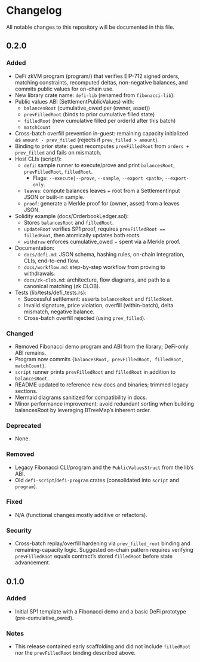 # Changelog

All notable changes to this repository will be documented in this file.


## 0.2.0
### Added
- DeFi zkVM program (program/) that verifies EIP-712 signed orders, matching constraints,
  recomputed deltas, non-negative balances, and commits public values for on-chain use.
- New library crate name: `defi-lib` (renamed from `fibonacci-lib`).
- Public values ABI (SettlementPublicValues) with:
  - `balancesRoot` (cumulative_owed per (owner, asset))
  - `prevFilledRoot` (binds to prior cumulative filled state)
  - `filledRoot` (new cumulative filled per orderId after this batch)
  - `matchCount`
- Cross-batch overfill prevention in-guest: remaining capacity initialized as
  `amount - prev_filled` (rejects if `prev_filled > amount`).
- Binding to prior state: guest recomputes `prevFilledRoot` from `orders + prev_filled` and fails on
  mismatch.
- Host CLIs (script/):
  - `defi`: sample runner to execute/prove and print `balancesRoot`, `prevFilledRoot`, `filledRoot`.
    - Flags: `--execute|--prove`, `--sample`, `--export <path>`, `--export-only`.
  - `leaves`: compute balances leaves + root from a SettlementInput JSON or built-in sample.
  - `proof`: generate a Merkle proof for (owner, asset) from a leaves JSON.
- Solidity example (docs/OrderbookLedger.sol):
  - Stores `balancesRoot` and `filledRoot`.
  - `updateRoot` verifies SP1 proof, requires `prevFilledRoot == filledRoot`, then atomically updates
    both roots.
  - `withdraw` enforces cumulative_owed − spent via a Merkle proof.
- Documentation:
  - `docs/defi.md`: JSON schema, hashing rules, on-chain integration, CLIs, end-to-end flow.
  - `docs/workflow.md`: step-by-step workflow from proving to withdrawals.
  - `docs/zk-clob.md`: architecture, flow diagrams, and path to a canonical matching (zk CLOB).
- Tests (lib/tests/defi_tests.rs):
  - Successful settlement: asserts `balancesRoot` and `filledRoot`.
  - Invalid signature, price violation, overfill (within-batch), delta mismatch, negative balance.
  - Cross-batch overfill rejected (using `prev_filled`).

### Changed
- Removed Fibonacci demo program and ABI from the library; DeFi-only ABI remains.
- Program now commits `{balancesRoot, prevFilledRoot, filledRoot, matchCount}`.
- `script` runner prints `prevFilledRoot` and `filledRoot` in addition to `balancesRoot`.
- README updated to reference new docs and binaries; trimmed legacy sections.
- Mermaid diagrams sanitized for compatibility in docs.
- Minor performance improvement: avoid redundant sorting when building balancesRoot by leveraging
  BTreeMap’s inherent order.

### Deprecated
- None.

### Removed
- Legacy Fibonacci CLI/program and the `PublicValuesStruct` from the lib’s ABI.
- Old `defi-script`/`defi-program` crates (consolidated into `script` and `program`).

### Fixed
- N/A (functional changes mostly additive or refactors).

### Security
- Cross-batch replay/overfill hardening via `prev_filled_root` binding and remaining-capacity
  logic. Suggested on-chain pattern requires verifying `prevFilledRoot` equals contract’s stored
  `filledRoot` before state advancement.

## 0.1.0
### Added
- Initial SP1 template with a Fibonacci demo and a basic DeFi prototype (pre-cumulative_owed).

### Notes
- This release contained early scaffolding and did not include `filledRoot` nor the
  `prevFilledRoot` binding described above.
